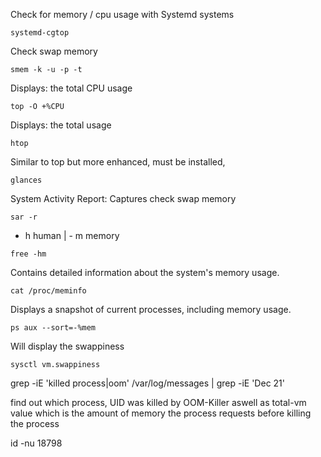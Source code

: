
Check for memory / cpu usage with Systemd systems
```
systemd-cgtop
```


Check swap memory 
```
smem -k -u -p -t
```

Displays: the total CPU usage 
```
top -O +%CPU
```

Displays: the total usage 
```
htop
```

Similar to top but more enhanced, must be installed,
```
glances
```

System Activity Report: Captures check swap memory 
```
sar -r 
```


- h human  | - m memory 
```
free -hm
```

Contains detailed information about the system's memory usage.
```
cat /proc/meminfo
```

Displays a snapshot of current processes, including memory usage.
```
ps aux --sort=-%mem
```

Will display the swappiness 
```
sysctl vm.swappiness
```



grep -iE 'killed process|oom' /var/log/messages | grep -iE 'Dec 21'

find out which process, UID was killed by OOM-Killer aswell as total-vm value which is the amount of memory the process requests before killing the process



id -nu 18798